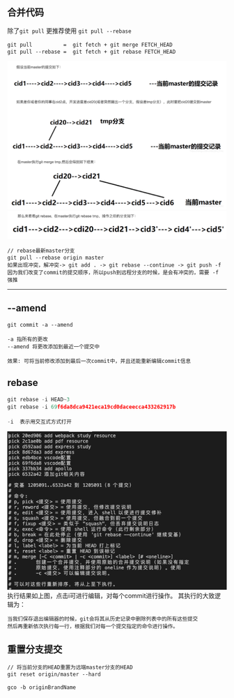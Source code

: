 ## 合并代码
除了`git pull` 更推荐使用 `git pull --rebase`

```
git pull          =  git fetch + git merge FETCH_HEAD 
git pull --rebase =  git fetch + git rebase FETCH_HEAD 
```
![](2021-05-31-10-05-52.png)
![](2021-05-31-10-06-14.png)

```
// rebase最新master分支
git pull --rebase origin master
如果出现冲突，解冲突-> git add . -> git rebase --continue -> git push -f
因为我们改变了commit的提交顺序，所以push到远程分支的时候，是会有冲突的，需要 -f 强推
```
---

## --amend
```
git commit -a --amend

-a 指所有的更改
--amend 将更改添加到最近一个提交中

效果: 可将当前修改添加到最后一次commit中，并且还能重新编辑commit信息
```
## rebase
```js
git rebase -i HEAD~3
git rebase -i 69f6da8dca9421eca19cd0daceecca433262917b

-i  表示用交互式方式打开
```
![](2021-05-31-16-53-17.png)
执行结果如上图，点击i可进行编辑，对每个commit进行操作。
其执行的大致逻辑为：
```
当我们保存退出编辑器的时候，git会将其从历史记录中删除列表中的所有这些提交
然后再重新依次执行每一行，根据我们对每一个提交指定的命令进行操作。
```

## 重置分支提交
```
// 将当前分支的HEAD重置为远端master分支的HEAD
git reset origin/master --hard
```


```
gco -b originBrandName
```